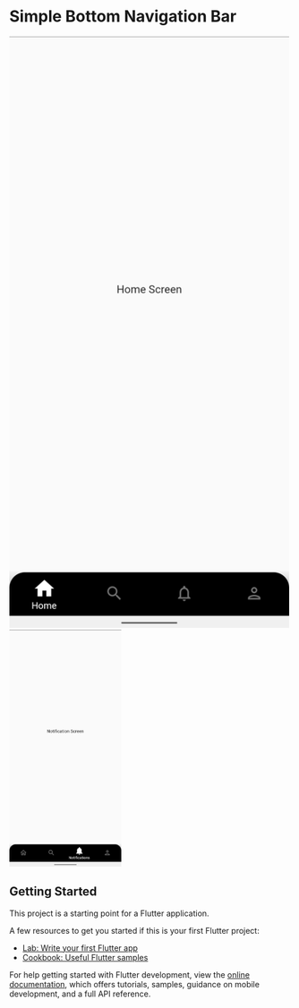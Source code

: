 



# Simple Bottom Navigation Bar

<div>

  <a href="#">
    <img width="500"
    heigth="500"
      alt="Home Screen"
      src="https://github.com/Harley755/bottom_navigation_bar-flutter/blob/master/simple_bottom_navigation_bar/assets/screenshots/simple_home.png"
    />
  </a>
 
  <a href="#" >
    <img width="200"
    heigth="500"
      alt="Notification Screen"
      src="https://github.com/Harley755/bottom_navigation_bar-flutter/blob/master/simple_bottom_navigation_bar/assets/screenshots/simple_notification.png"
    />
  </a>
</div>

## Getting Started

This project is a starting point for a Flutter application.

A few resources to get you started if this is your first Flutter project:

- [Lab: Write your first Flutter app](https://docs.flutter.dev/get-started/codelab)
- [Cookbook: Useful Flutter samples](https://docs.flutter.dev/cookbook)

For help getting started with Flutter development, view the
[online documentation](https://docs.flutter.dev/), which offers tutorials,
samples, guidance on mobile development, and a full API reference.
